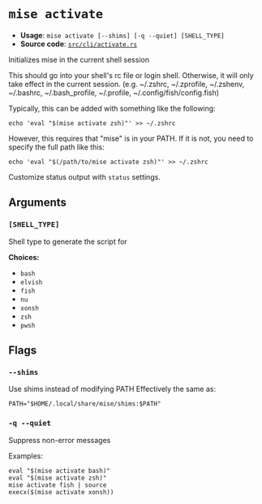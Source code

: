# `mise activate`

- **Usage**: `mise activate [--shims] [-q --quiet] [SHELL_TYPE]`
- **Source code**: [`src/cli/activate.rs`](https://github.com/jdx/mise/blob/main/src/cli/activate.rs)

Initializes mise in the current shell session

This should go into your shell's rc file or login shell.
Otherwise, it will only take effect in the current session.
(e.g. ~/.zshrc, ~/.zprofile, ~/.zshenv, ~/.bashrc, ~/.bash_profile, ~/.profile, ~/.config/fish/config.fish)

Typically, this can be added with something like the following:

    echo 'eval "$(mise activate zsh)"' >> ~/.zshrc

However, this requires that "mise" is in your PATH. If it is not, you need to
specify the full path like this:

    echo 'eval "$(/path/to/mise activate zsh)"' >> ~/.zshrc

Customize status output with `status` settings.

## Arguments

### `[SHELL_TYPE]`

Shell type to generate the script for

**Choices:**

- `bash`
- `elvish`
- `fish`
- `nu`
- `xonsh`
- `zsh`
- `pwsh`

## Flags

### `--shims`

Use shims instead of modifying PATH
Effectively the same as:

    PATH="$HOME/.local/share/mise/shims:$PATH"

### `-q --quiet`

Suppress non-error messages

Examples:

    eval "$(mise activate bash)"
    eval "$(mise activate zsh)"
    mise activate fish | source
    execx($(mise activate xonsh))
